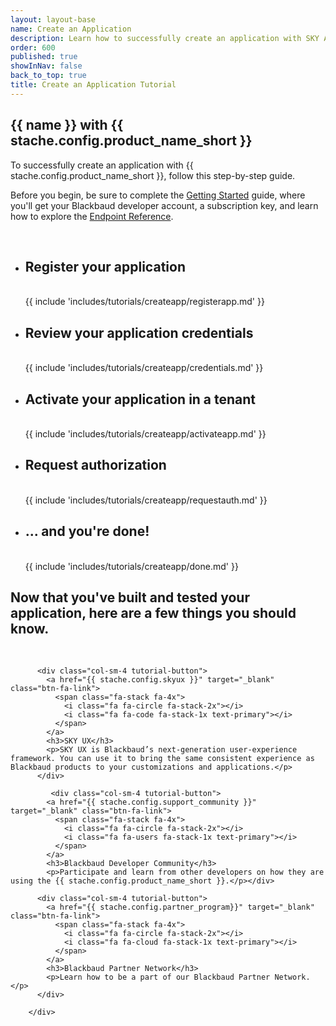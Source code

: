 ```yaml
---
layout: layout-base
name: Create an Application
description: Learn how to successfully create an application with SKY API.
order: 600
published: true     
showInNav: false
back_to_top: true
title: Create an Application Tutorial
---
```

<div class="container">
<section class="section-padding bg-tutorial">
<div class="row text-center">
<h1 class="tutorial"> {{ name }} with {{ stache.config.product_name_short }}</h1>

<p class="lead">To successfully create an application with {{ stache.config.product_name_short }}, follow this step-by-step guide.</p>


<p class="lead">Before you begin, be sure to complete the <a href="{{ stache.config.guide_getting_started }}">Getting Started</a> guide, where you'll get your  Blackbaud developer account, a subscription key, and learn how to explore the <a href="{{ stache.config.portal_endpoints }}" target="_blank">Endpoint Reference</a>.</p>
<br />
<ul class="slide-container">
 <li class="slide">
<h1>Register your application</h1>
<br />
{{ include 'includes/tutorials/createapp/registerapp.md' }}
</li>
 
 <li class="slide slide-animate">
 <div class="row" >
<h1>Review your application credentials</h1>
<br />
{{ include 'includes/tutorials/createapp/credentials.md' }}
 </li>
 
 <li class="slide slide-animate">
<div class="row">
<h1>Activate your application in a tenant</h1>
<br />
{{ include 'includes/tutorials/createapp/activateapp.md' }}
</li>

<li class="slide slide-animate">
 <div class="row" >
 <h1>Request authorization</h1>
<br />
{{ include 'includes/tutorials/createapp/requestauth.md' }}
</li>



<li class="slide slide-animate">
 <h1>... and you're done!</h1>
<br />
{{ include 'includes/tutorials/createapp/done.md' }}
</li></ul>


<h1>Now that you've built and tested your application, here are a few things you should know.</h1>
<br />
        <div class="row">
       
          <div class="col-sm-4 tutorial-button">
            <a href="{{ stache.config.skyux }}" target="_blank" class="btn-fa-link">
              <span class="fa-stack fa-4x">
                <i class="fa fa-circle fa-stack-2x"></i>
                <i class="fa fa-code fa-stack-1x text-primary"></i>
              </span> 
            </a> 
            <h3>SKY UX</h3>
            <p>SKY UX is Blackbaud’s next-generation user-experience framework. You can use it to bring the same consistent experience as Blackbaud products to your customizations and applications.</p>
          </div> 
          
             <div class="col-sm-4 tutorial-button">
            <a href="{{ stache.config.support_community }}" target="_blank" class="btn-fa-link">
              <span class="fa-stack fa-4x">
                <i class="fa fa-circle fa-stack-2x"></i>
                <i class="fa fa-users fa-stack-1x text-primary"></i>
              </span> 
            </a> 
            <h3>Blackbaud Developer Community</h3>
            <p>Participate and learn from other developers on how they are using the {{ stache.config.product_name_short }}.</p></div> 
          
          <div class="col-sm-4 tutorial-button">
            <a href="{{ stache.config.partner_program}}" target="_blank" class="btn-fa-link">
              <span class="fa-stack fa-4x">
                <i class="fa fa-circle fa-stack-2x"></i>
                <i class="fa fa-cloud fa-stack-1x text-primary"></i>
              </span>  
            </a> 
            <h3>Blackbaud Partner Network</h3>
            <p>Learn how to be a part of our Blackbaud Partner Network.</p>
          </div>  
            
        </div>  

</div></section></div>